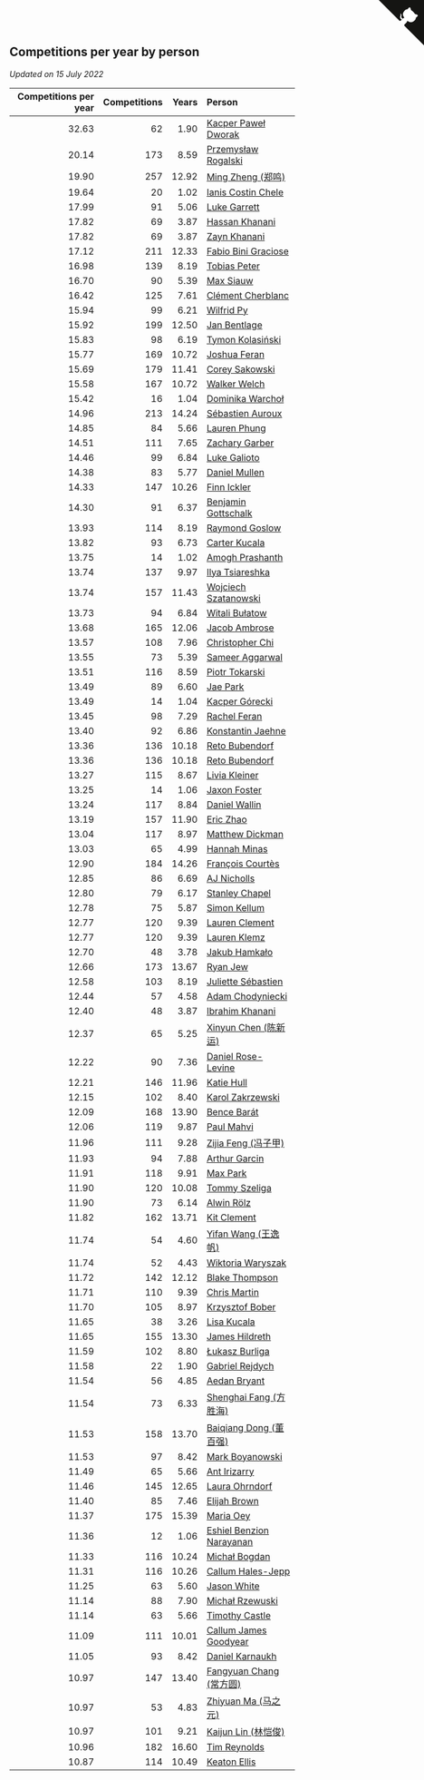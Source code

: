 ## Competitions per year by person

*Updated on 15 July 2022*

| Competitions per year | Competitions | Years | Person |
| ---: | ---: | ---: | :--- |
| 32.63 | 62 | 1.90 | [Kacper Paweł Dworak](https://www.worldcubeassociation.org/persons/2020DWOR01) |
| 20.14 | 173 | 8.59 | [Przemysław Rogalski](https://www.worldcubeassociation.org/persons/2013ROGA02) |
| 19.90 | 257 | 12.92 | [Ming Zheng (郑鸣)](https://www.worldcubeassociation.org/persons/2009ZHEN11) |
| 19.64 | 20 | 1.02 | [Ianis Costin Chele](https://www.worldcubeassociation.org/persons/2021CHEL01) |
| 17.99 | 91 | 5.06 | [Luke Garrett](https://www.worldcubeassociation.org/persons/2017GARR05) |
| 17.82 | 69 | 3.87 | [Hassan Khanani](https://www.worldcubeassociation.org/persons/2018KHAN26) |
| 17.82 | 69 | 3.87 | [Zayn Khanani](https://www.worldcubeassociation.org/persons/2018KHAN28) |
| 17.12 | 211 | 12.33 | [Fabio Bini Graciose](https://www.worldcubeassociation.org/persons/2010GRAC02) |
| 16.98 | 139 | 8.19 | [Tobias Peter](https://www.worldcubeassociation.org/persons/2014PETE03) |
| 16.70 | 90 | 5.39 | [Max Siauw](https://www.worldcubeassociation.org/persons/2017SIAU02) |
| 16.42 | 125 | 7.61 | [Clément Cherblanc](https://www.worldcubeassociation.org/persons/2014CHER05) |
| 15.94 | 99 | 6.21 | [Wilfrid Py](https://www.worldcubeassociation.org/persons/2016PYWI01) |
| 15.92 | 199 | 12.50 | [Jan Bentlage](https://www.worldcubeassociation.org/persons/2010BENT01) |
| 15.83 | 98 | 6.19 | [Tymon Kolasiński](https://www.worldcubeassociation.org/persons/2016KOLA02) |
| 15.77 | 169 | 10.72 | [Joshua Feran](https://www.worldcubeassociation.org/persons/2011FERA01) |
| 15.69 | 179 | 11.41 | [Corey Sakowski](https://www.worldcubeassociation.org/persons/2011SAKO01) |
| 15.58 | 167 | 10.72 | [Walker Welch](https://www.worldcubeassociation.org/persons/2011WELC01) |
| 15.42 | 16 | 1.04 | [Dominika Warchoł](https://www.worldcubeassociation.org/persons/2021WARC01) |
| 14.96 | 213 | 14.24 | [Sébastien Auroux](https://www.worldcubeassociation.org/persons/2008AURO01) |
| 14.85 | 84 | 5.66 | [Lauren Phung](https://www.worldcubeassociation.org/persons/2016PHUN02) |
| 14.51 | 111 | 7.65 | [Zachary Garber](https://www.worldcubeassociation.org/persons/2014GARB01) |
| 14.46 | 99 | 6.84 | [Luke Galioto](https://www.worldcubeassociation.org/persons/2015GALI02) |
| 14.38 | 83 | 5.77 | [Daniel Mullen](https://www.worldcubeassociation.org/persons/2016MULL04) |
| 14.33 | 147 | 10.26 | [Finn Ickler](https://www.worldcubeassociation.org/persons/2012ICKL01) |
| 14.30 | 91 | 6.37 | [Benjamin Gottschalk](https://www.worldcubeassociation.org/persons/2016GOTT01) |
| 13.93 | 114 | 8.19 | [Raymond Goslow](https://www.worldcubeassociation.org/persons/2014GOSL01) |
| 13.82 | 93 | 6.73 | [Carter Kucala](https://www.worldcubeassociation.org/persons/2015KUCA01) |
| 13.75 | 14 | 1.02 | [Amogh Prashanth](https://www.worldcubeassociation.org/persons/2021PRAS01) |
| 13.74 | 137 | 9.97 | [Ilya Tsiareshka](https://www.worldcubeassociation.org/persons/2012TERE01) |
| 13.74 | 157 | 11.43 | [Wojciech Szatanowski](https://www.worldcubeassociation.org/persons/2011SZAT01) |
| 13.73 | 94 | 6.84 | [Witali Bułatow](https://www.worldcubeassociation.org/persons/2015BUAT01) |
| 13.68 | 165 | 12.06 | [Jacob Ambrose](https://www.worldcubeassociation.org/persons/2010AMBR01) |
| 13.57 | 108 | 7.96 | [Christopher Chi](https://www.worldcubeassociation.org/persons/2014CHIC01) |
| 13.55 | 73 | 5.39 | [Sameer Aggarwal](https://www.worldcubeassociation.org/persons/2017AGGA01) |
| 13.51 | 116 | 8.59 | [Piotr Tokarski](https://www.worldcubeassociation.org/persons/2013TOKA01) |
| 13.49 | 89 | 6.60 | [Jae Park](https://www.worldcubeassociation.org/persons/2015PARK24) |
| 13.49 | 14 | 1.04 | [Kacper Górecki](https://www.worldcubeassociation.org/persons/2021GORE01) |
| 13.45 | 98 | 7.29 | [Rachel Feran](https://www.worldcubeassociation.org/persons/2015FERA01) |
| 13.40 | 92 | 6.86 | [Konstantin Jaehne](https://www.worldcubeassociation.org/persons/2015JAEH01) |
| 13.36 | 136 | 10.18 | [Reto Bubendorf](https://www.worldcubeassociation.org/persons/2012BUBE01) |
| 13.36 | 136 | 10.18 | [Reto Bubendorf](https://www.worldcubeassociation.org/persons/2012BUBE01) |
| 13.27 | 115 | 8.67 | [Livia Kleiner](https://www.worldcubeassociation.org/persons/2013KLEI03) |
| 13.25 | 14 | 1.06 | [Jaxon Foster](https://www.worldcubeassociation.org/persons/2021FOST01) |
| 13.24 | 117 | 8.84 | [Daniel Wallin](https://www.worldcubeassociation.org/persons/2013WALL03) |
| 13.19 | 157 | 11.90 | [Eric Zhao](https://www.worldcubeassociation.org/persons/2010ZHAO19) |
| 13.04 | 117 | 8.97 | [Matthew Dickman](https://www.worldcubeassociation.org/persons/2013DICK01) |
| 13.03 | 65 | 4.99 | [Hannah Minas](https://www.worldcubeassociation.org/persons/2017MINA04) |
| 12.90 | 184 | 14.26 | [François Courtès](https://www.worldcubeassociation.org/persons/2008COUR01) |
| 12.85 | 86 | 6.69 | [AJ Nicholls](https://www.worldcubeassociation.org/persons/2015NICH04) |
| 12.80 | 79 | 6.17 | [Stanley Chapel](https://www.worldcubeassociation.org/persons/2016CHAP04) |
| 12.78 | 75 | 5.87 | [Simon Kellum](https://www.worldcubeassociation.org/persons/2016KELL12) |
| 12.77 | 120 | 9.39 | [Lauren Clement](https://www.worldcubeassociation.org/persons/2013KLEM01) |
| 12.77 | 120 | 9.39 | [Lauren Klemz](https://www.worldcubeassociation.org/persons/2013KLEM01) |
| 12.70 | 48 | 3.78 | [Jakub Hamkało](https://www.worldcubeassociation.org/persons/2018HAMK01) |
| 12.66 | 173 | 13.67 | [Ryan Jew](https://www.worldcubeassociation.org/persons/2008JEWR01) |
| 12.58 | 103 | 8.19 | [Juliette Sébastien](https://www.worldcubeassociation.org/persons/2014SEBA01) |
| 12.44 | 57 | 4.58 | [Adam Chodyniecki](https://www.worldcubeassociation.org/persons/2017CHOD02) |
| 12.40 | 48 | 3.87 | [Ibrahim Khanani](https://www.worldcubeassociation.org/persons/2018KHAN27) |
| 12.37 | 65 | 5.25 | [Xinyun Chen (陈新运)](https://www.worldcubeassociation.org/persons/2017CHEN36) |
| 12.22 | 90 | 7.36 | [Daniel Rose-Levine](https://www.worldcubeassociation.org/persons/2015ROSE01) |
| 12.21 | 146 | 11.96 | [Katie Hull](https://www.worldcubeassociation.org/persons/2010HULL01) |
| 12.15 | 102 | 8.40 | [Karol Zakrzewski](https://www.worldcubeassociation.org/persons/2014ZAKR01) |
| 12.09 | 168 | 13.90 | [Bence Barát](https://www.worldcubeassociation.org/persons/2008BARA01) |
| 12.06 | 119 | 9.87 | [Paul Mahvi](https://www.worldcubeassociation.org/persons/2012MAHV01) |
| 11.96 | 111 | 9.28 | [Zijia Feng (冯子甲)](https://www.worldcubeassociation.org/persons/2013FENG02) |
| 11.93 | 94 | 7.88 | [Arthur Garcin](https://www.worldcubeassociation.org/persons/2014GARC27) |
| 11.91 | 118 | 9.91 | [Max Park](https://www.worldcubeassociation.org/persons/2012PARK03) |
| 11.90 | 120 | 10.08 | [Tommy Szeliga](https://www.worldcubeassociation.org/persons/2012SZEL01) |
| 11.90 | 73 | 6.14 | [Alwin Rölz](https://www.worldcubeassociation.org/persons/2016ROLZ01) |
| 11.82 | 162 | 13.71 | [Kit Clement](https://www.worldcubeassociation.org/persons/2008CLEM01) |
| 11.74 | 54 | 4.60 | [Yifan Wang (王逸帆)](https://www.worldcubeassociation.org/persons/2017WANY29) |
| 11.74 | 52 | 4.43 | [Wiktoria Waryszak](https://www.worldcubeassociation.org/persons/2018WARY01) |
| 11.72 | 142 | 12.12 | [Blake Thompson](https://www.worldcubeassociation.org/persons/2010THOM03) |
| 11.71 | 110 | 9.39 | [Chris Martin](https://www.worldcubeassociation.org/persons/2013MART03) |
| 11.70 | 105 | 8.97 | [Krzysztof Bober](https://www.worldcubeassociation.org/persons/2013BOBE01) |
| 11.65 | 38 | 3.26 | [Lisa Kucala](https://www.worldcubeassociation.org/persons/2019KUCA01) |
| 11.65 | 155 | 13.30 | [James Hildreth](https://www.worldcubeassociation.org/persons/2009HILD01) |
| 11.59 | 102 | 8.80 | [Łukasz Burliga](https://www.worldcubeassociation.org/persons/2013BURL01) |
| 11.58 | 22 | 1.90 | [Gabriel Rejdych](https://www.worldcubeassociation.org/persons/2020REJD01) |
| 11.54 | 56 | 4.85 | [Aedan Bryant](https://www.worldcubeassociation.org/persons/2017BRYA06) |
| 11.54 | 73 | 6.33 | [Shenghai Fang (方胜海)](https://www.worldcubeassociation.org/persons/2016FANG01) |
| 11.53 | 158 | 13.70 | [Baiqiang Dong (董百强)](https://www.worldcubeassociation.org/persons/2008DONG06) |
| 11.53 | 97 | 8.42 | [Mark Boyanowski](https://www.worldcubeassociation.org/persons/2014BOYA01) |
| 11.49 | 65 | 5.66 | [Ant Irizarry](https://www.worldcubeassociation.org/persons/2016IRIZ02) |
| 11.46 | 145 | 12.65 | [Laura Ohrndorf](https://www.worldcubeassociation.org/persons/2009OHRN01) |
| 11.40 | 85 | 7.46 | [Elijah Brown](https://www.worldcubeassociation.org/persons/2015BROW03) |
| 11.37 | 175 | 15.39 | [Maria Oey](https://www.worldcubeassociation.org/persons/2007OEYM01) |
| 11.36 | 12 | 1.06 | [Eshiel Benzion Narayanan](https://www.worldcubeassociation.org/persons/2021NARA03) |
| 11.33 | 116 | 10.24 | [Michał Bogdan](https://www.worldcubeassociation.org/persons/2012BOGD01) |
| 11.31 | 116 | 10.26 | [Callum Hales-Jepp](https://www.worldcubeassociation.org/persons/2012HALE01) |
| 11.25 | 63 | 5.60 | [Jason White](https://www.worldcubeassociation.org/persons/2016WHIT16) |
| 11.14 | 88 | 7.90 | [Michał Rzewuski](https://www.worldcubeassociation.org/persons/2014RZEW01) |
| 11.14 | 63 | 5.66 | [Timothy Castle](https://www.worldcubeassociation.org/persons/2016CAST48) |
| 11.09 | 111 | 10.01 | [Callum James Goodyear](https://www.worldcubeassociation.org/persons/2012GOOD02) |
| 11.05 | 93 | 8.42 | [Daniel Karnaukh](https://www.worldcubeassociation.org/persons/2014KARN02) |
| 10.97 | 147 | 13.40 | [Fangyuan Chang (常方圆)](https://www.worldcubeassociation.org/persons/2009CHAN04) |
| 10.97 | 53 | 4.83 | [Zhiyuan Ma (马之元)](https://www.worldcubeassociation.org/persons/2017MAZH04) |
| 10.97 | 101 | 9.21 | [Kaijun Lin (林恺俊)](https://www.worldcubeassociation.org/persons/2013LINK01) |
| 10.96 | 182 | 16.60 | [Tim Reynolds](https://www.worldcubeassociation.org/persons/2005REYN01) |
| 10.87 | 114 | 10.49 | [Keaton Ellis](https://www.worldcubeassociation.org/persons/2012ELLI01) |


<a href="https://github.com/jonatanklosko/wca_statistics" class="github-corner" aria-label="View source on Github"><svg width="80" height="80" viewBox="0 0 250 250" style="fill:#151513; color:#fff; position: absolute; top: 0; border: 0; right: 0;" aria-hidden="true"><path d="M0,0 L115,115 L130,115 L142,142 L250,250 L250,0 Z"></path><path d="M128.3,109.0 C113.8,99.7 119.0,89.6 119.0,89.6 C122.0,82.7 120.5,78.6 120.5,78.6 C119.2,72.0 123.4,76.3 123.4,76.3 C127.3,80.9 125.5,87.3 125.5,87.3 C122.9,97.6 130.6,101.9 134.4,103.2" fill="currentColor" style="transform-origin: 130px 106px;" class="octo-arm"></path><path d="M115.0,115.0 C114.9,115.1 118.7,116.5 119.8,115.4 L133.7,101.6 C136.9,99.2 139.9,98.4 142.2,98.6 C133.8,88.0 127.5,74.4 143.8,58.0 C148.5,53.4 154.0,51.2 159.7,51.0 C160.3,49.4 163.2,43.6 171.4,40.1 C171.4,40.1 176.1,42.5 178.8,56.2 C183.1,58.6 187.2,61.8 190.9,65.4 C194.5,69.0 197.7,73.2 200.1,77.6 C213.8,80.2 216.3,84.9 216.3,84.9 C212.7,93.1 206.9,96.0 205.4,96.6 C205.1,102.4 203.0,107.8 198.3,112.5 C181.9,128.9 168.3,122.5 157.7,114.1 C157.9,116.9 156.7,120.9 152.7,124.9 L141.0,136.5 C139.8,137.7 141.6,141.9 141.8,141.8 Z" fill="currentColor" class="octo-body"></path></svg></a><style>.github-corner:hover .octo-arm{animation:octocat-wave 560ms ease-in-out}@keyframes octocat-wave{0%,100%{transform:rotate(0)}20%,60%{transform:rotate(-25deg)}40%,80%{transform:rotate(10deg)}}@media (max-width:500px){.github-corner:hover .octo-arm{animation:none}.github-corner .octo-arm{animation:octocat-wave 560ms ease-in-out}}</style>
